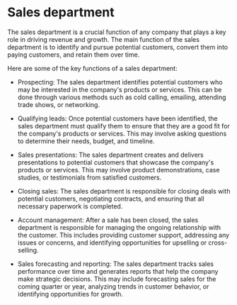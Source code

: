 # Sales department

The sales department is a crucial function of any company that plays a key role in driving revenue and growth. The main function of the sales department is to identify and pursue potential customers, convert them into paying customers, and retain them over time.

Here are some of the key functions of a sales department:

* Prospecting: The sales department identifies potential customers who may be interested in the company's products or services. This can be done through various methods such as cold calling, emailing, attending trade shows, or networking.

* Qualifying leads: Once potential customers have been identified, the sales department must qualify them to ensure that they are a good fit for the company's products or services. This may involve asking questions to determine their needs, budget, and timeline.

* Sales presentations: The sales department creates and delivers presentations to potential customers that showcase the company's products or services. This may involve product demonstrations, case studies, or testimonials from satisfied customers.

* Closing sales: The sales department is responsible for closing deals with potential customers, negotiating contracts, and ensuring that all necessary paperwork is completed.

* Account management: After a sale has been closed, the sales department is responsible for managing the ongoing relationship with the customer. This includes providing customer support, addressing any issues or concerns, and identifying opportunities for upselling or cross-selling.

* Sales forecasting and reporting: The sales department tracks sales performance over time and generates reports that help the company make strategic decisions. This may include forecasting sales for the coming quarter or year, analyzing trends in customer behavior, or identifying opportunities for growth.
